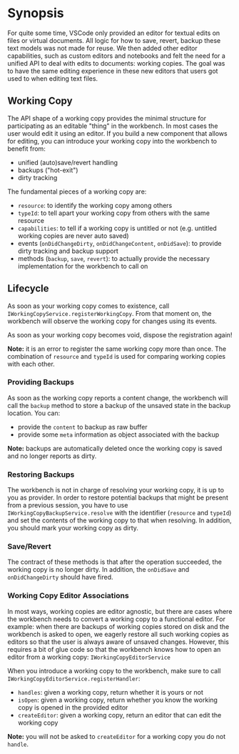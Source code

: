 # Synopsis

For quite some time, VSCode only provided an editor for textual edits on files or virtual documents. All logic for how to save, revert, backup these text models was not made for reuse. We then added other editor capabilities, such as custom editors and notebooks and felt the need for a unified API to deal with edits to documents: working copies. The goal was to have the same editing experience in these new editors that users got used to when editing text files.

## Working Copy

The API shape of a working copy provides the minimal structure for participating as an editable "thing" in the workbench. In most cases the user would edit it using an editor. If you build a new component that allows for editing, you can introduce your working copy into the workbench to benefit from:
* unified (auto)save/revert handling
* backups ("hot-exit")
* dirty tracking

The fundamental pieces of a working copy are:
* `resource`: to identify the working copy among others
* `typeId`: to tell apart your working copy from others with the same resource 
* `capabilities`: to tell if a working copy is untitled or not (e.g. untitled working copies are never auto saved)
* events (`onDidChangeDirty`, `onDidChangeContent`, `onDidSave`): to provide dirty tracking and backup support
* methods (`backup`, `save`, `revert`): to actually provide the necessary implementation for the workbench to call on

## Lifecycle
As soon as your working copy comes to existence, call `IWorkingCopyService.registerWorkingCopy`. From that moment on, the workbench will observe the working copy for changes using its events. 

As soon as your working copy becomes void, dispose the registration again!

**Note:** it is an error to register the same working copy more than once. The combination of `resource` and `typeId` is used for comparing working copies with each other.

### Providing Backups
As soon as the working copy reports a content change, the workbench will call the `backup` method to store a backup of the unsaved state in the backup location. You can:
* provide the `content` to backup as raw buffer
* provide some `meta` information as object associated with the backup

**Note:** backups are automatically deleted once the working copy is saved and no longer reports as dirty.

### Restoring Backups
The workbench is not in charge of resolving your working copy, it is up to you as provider. In order to restore potential backups that might be present from a previous session, you have to use `IWorkingCopyBackupService.resolve` with the identifier (`resource` and `typeId`) and set the contents of the working copy to that when resolving. In addition, you should mark your working copy as dirty.

### Save/Revert
The contract of these methods is that after the operation succeeded, the working copy is no longer dirty. In addition, the `onDidSave` and `onDidChangeDirty` should have fired.

### Working Copy Editor Associations
In most ways, working copies are editor agnostic, but there are cases where the workbench needs to convert a working copy to a functional editor. For example: when there are backups of working copies stored on disk and the workbench is asked to open, we eagerly restore all such working copies as editors so that the user is always aware of unsaved changes. However, this requires a bit of glue code so that the workbench knows how to open an editor from a working copy: `IWorkingCopyEditorService`

When you introduce a working copy to the workbench, make sure to call `IWorkingCopyEditorService.registerHandler`:
* `handles`: given a working copy, return whether it is yours or not
* `isOpen`: given a working copy, return whether you know the working copy is opened in the provided editor
* `createEditor`: given a working copy, return an editor that can edit the working copy

**Note:** you will not be asked to `createEditor` for a working copy you do not `handle`.